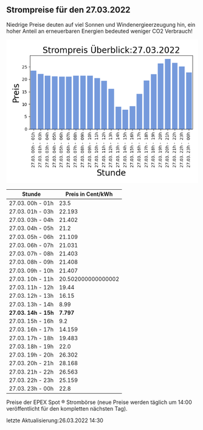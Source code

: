 
## Strompreise für den 27.03.2022

Niedrige Preise deuten auf viel Sonnen und Windenergieerzeugung hin, ein hoher Anteil an erneuerbaren Energien bedeuted weniger CO2 Verbrauch!

![Strompreis übersicht](imgs/strompreis_uebersicht.png)

| Stunde | Preis in Cent/kWh |
|---|---|
| 27.03. 00h -  01h | 23.5 | 
| 27.03. 01h -  03h | 22.193 | 
| 27.03. 03h -  04h | 21.402 | 
| 27.03. 04h -  05h | 21.2 | 
| 27.03. 05h -  06h | 21.109 | 
| 27.03. 06h -  07h | 21.031 | 
| 27.03. 07h -  08h | 21.403 | 
| 27.03. 08h -  09h | 21.408 | 
| 27.03. 09h -  10h | 21.407 | 
| 27.03. 10h -  11h | 20.502000000000002 | 
| 27.03. 11h -  12h | 19.44 | 
| 27.03. 12h -  13h | 16.15 | 
| 27.03. 13h -  14h | 8.99 | 
| **27.03. 14h -  15h** | **7.797** | 
| 27.03. 15h -  16h | 9.2 | 
| 27.03. 16h -  17h | 14.159 | 
| 27.03. 17h -  18h | 19.483 | 
| 27.03. 18h -  19h | 22.0 | 
| 27.03. 19h -  20h | 26.302 | 
| 27.03. 20h -  21h | 28.168 | 
| 27.03. 21h -  22h | 26.563 | 
| 27.03. 22h -  23h | 25.159 | 
| 27.03. 23h -  00h | 22.8 | 

Preise der EPEX Spot ® Strombörse (neue Preise werden täglich um 14:00 veröffentlicht für den kompletten nächsten Tag).

letzte Aktualisierung:26.03.2022 14:30